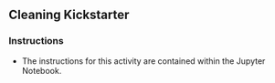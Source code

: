 ## Cleaning Kickstarter

### Instructions

* The instructions for this activity are contained within the Jupyter Notebook.
